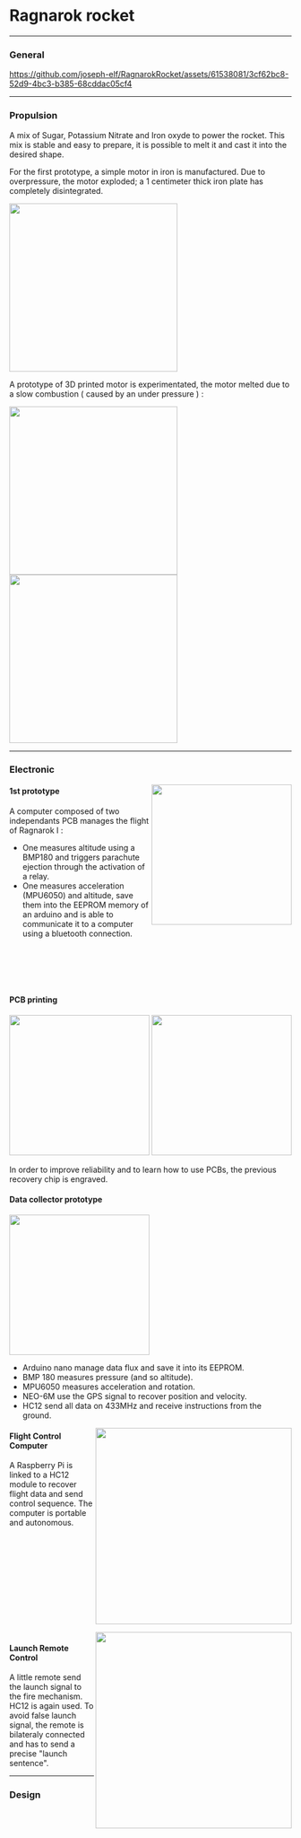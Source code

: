 # Ragnarok rocket
---
### General

https://github.com/joseph-elf/RagnarokRocket/assets/61538081/3cf62bc8-52d9-4bc3-b385-68cddac05cf4


---
### Propulsion

A mix of Sugar, Potassium Nitrate and Iron oxyde to power the rocket. This mix is stable and easy to prepare, it is possible to melt it and cast it into the desired shape.

For the first prototype, a simple motor in iron is manufactured.
Due to overpressure, the motor exploded; a 1 centimeter thick iron plate has completely disintegrated.

<img height="300" src="https://github.com/joseph-elf/RagnarokRocket/assets/61538081/1d8848b7-3b77-49f6-ada5-e67be75eacc0">


A prototype of 3D printed motor is experimentated, the motor melted due to a slow combustion ( caused by an under pressure ) :

<img height="300" src="https://github.com/joseph-elf/RagnarokRocket/assets/61538081/6ac2a370-f8e2-45cb-ae06-7490f1a6a310">
<img height="300" src="https://github.com/joseph-elf/RagnarokRocket/assets/61538081/e81200f0-586f-4a3e-bf93-bbbbc2657d44">



---
### Electronic

<img align="right" width="250" src="https://github.com/joseph-elf/RagnarokRocket/assets/61538081/e87d69b7-ca00-4980-9aa1-b9f5d912ddcf">

#### 1st prototype

A computer composed of two independants PCB manages the flight of Ragnarok I :

* One measures altitude using a BMP180 and triggers parachute ejection through the activation of a relay.
* One measures acceleration (MPU6050) and altitude, save them into the EEPROM memory of an arduino and is able to communicate it to a computer using a bluetooth connection.


<br />
<br />
<br />
<br />

#### PCB printing

<img height="250" src="https://github.com/joseph-elf/RagnarokRocket/assets/61538081/a3a49132-ee9e-4d7a-a352-18403606ebd3">
<img height="250" src="https://github.com/joseph-elf/RagnarokRocket/assets/61538081/81af55c5-d59a-495a-b1f6-c7635de01876">

In order to improve reliability and to learn how to use PCBs, the previous recovery chip is engraved.

#### Data collector prototype
<img height="250" src="https://github.com/joseph-elf/RagnarokRocket/assets/61538081/92838d71-0fa2-4288-84bc-9909311398d4">

* Arduino nano manage data flux and save it into its EEPROM.
* BMP 180 measures pressure (and so altitude).
* MPU6050 measures acceleration and rotation.
* NEO-6M use the GPS signal to recover position and velocity.
* HC12 send all data on 433MHz and receive instructions from the ground.

<img align="right" height="350" src="https://github.com/joseph-elf/RagnarokRocket/assets/61538081/be9730b2-278d-46ca-8c6f-d8431c5484e0">

#### Flight Control Computer

A Raspberry Pi is linked to a HC12 module to recover flight data and send control sequence. The computer is portable and autonomous.
<br />
<br />
<br />
<br />
<br />
<br />
<br />
<br />
<br />
<br />
<br />
<br />
<img align="right" height="350" src="https://github.com/joseph-elf/RagnarokRocket/assets/61538081/906ee7c8-555c-48c9-8391-a8bfe31b9b46">

#### Launch Remote Control
A little remote send the launch signal to the fire mechanism. HC12 is again used. To avoid false launch signal, the remote is bilateraly connected and has to send a precise "launch sentence".

---

### Design
